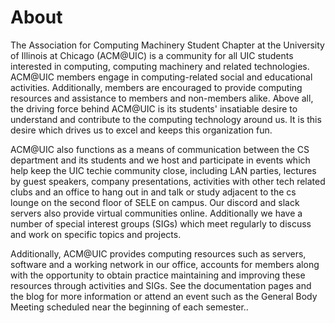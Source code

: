 # About

The Association for Computing Machinery Student Chapter at the University of Illinois at Chicago (ACM@UIC) is a community for all UIC students interested in computing, computing machinery and related technologies. ACM@UIC members engage in computing-related social and educational activities. Additionally, members are encouraged to provide computing resources and assistance to members and non-members alike. Above all, the driving force behind ACM@UIC is its students' insatiable desire to understand and contribute to the computing technology around us. It is this desire which drives us to excel and keeps this organization fun.

ACM@UIC also functions as a means of communication between the CS department and its students and we host and participate in events which help keep the UIC techie community close, including LAN parties, lectures by guest speakers, company presentations,
activities with other tech related clubs and an office to hang out in and talk or study adjacent to the cs lounge
on the second floor of SELE on campus. Our discord and slack servers also provide virtual communities online. Additionally we have a number of special interest groups (SIGs) which meet regularly to discuss and work on specific topics
and projects.

Additionally, ACM@UIC provides computing resources such as servers, software and a working network in our office, accounts for
members along with the opportunity to obtain practice maintaining and improving these resources through
activities and SIGs. See the documentation pages and the blog for more information or attend an event
such as the General Body Meeting scheduled near the beginning of each semester..
